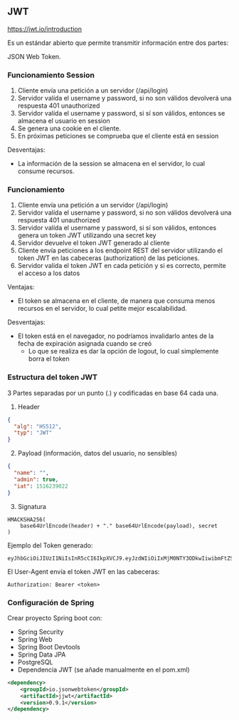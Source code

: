 
## JWT

https://jwt.io/introduction

Es un estándar abierto que permite transmitir información entre dos partes:

JSON Web Token.

### Funcionamiento Session

1. Cliente envía una petición a un servidor (/api/login)
2. Servidor valída el username y password, si no son válidos devolverá una respuesta 401 unauthorized
3. Servidor valída el username y password, si sí son válidos, entonces se almacena el usuario en session
4. Se genera una cookie en el cliente.
5. En próximas peticiones se comprueba que el cliente está en session

Desventajas:

* La información de la session se almacena en el servidor, lo cual consume recursos.

### Funcionamiento

1. Cliente envía una petición a un servidor (/api/login)
2. Servidor valída el username y password, si no son válidos devolverá una respuesta 401 unauthorized
3. Servidor valída el username y password, si sí son válidos, entonces genera un token JWT utilizando una secret key
4. Servidor devuelve el token JWT generado al cliente
5. Cliente envía peticiones a los endpoint REST del servidor utilizando el token JWT en las cabeceras (authorization) de las peticiones.
6. Servidor valída el token JWT en cada petición y si es correcto, permite el acceso a los datos

Ventajas: 

* El token se almacena en el cliente, de manera que consuma menos recursos en el servidor, lo cual petite mejor escalabilidad.

Desventajas: 

* El token está en el navegador, no podríamos invalidarlo antes de la fecha de expiración asignada cuando se creó
  * Lo que se realiza es dar la opción de logout, lo cual simplemente borra el token 

### Estructura del token JWT

3 Partes separadas por un punto (.) y codificadas en base 64 cada una.

1. Header

```json
{
  "alg": "HS512",
  "typ": "JWT"
}
```

2. Payload (información, datos del usuario, no sensibles)

```json
{
  "name": "",
  "admin": true,
  "iat": 1516239022
}
```
3. Signatura

```
HMACKSHA256(
    base64UrlEncode(header) + "." base64UrlEncode(payload), secret
)
```

Ejemplo del Token generado:
```
eyJhbGciOiJIUzI1NiIsInR5cCI6IkpXVCJ9.eyJzdWIiOiIxMjM0NTY3ODkwIiwibmFtZSI6IkpvaG4gRG9lIiwiaWF0IjoxNTE2MjM5MDIyfQ.SflKxwRJSMeKKF2QT4fwpMeJf36POk6yJV_adQssw5c
```

El User-Agent envía el token JWT en las cabeceras:
```
Authorization: Bearer <token>
```

### Configuración de Spring

Crear proyecto Spring boot con:

* Spring Security
* Spring Web
* Spring Boot Devtools
* Spring Data JPA
* PostgreSQL
* Dependencia JWT (se añade manualmente en el pom.xml)

```xml
<dependency>
    <groupId>io.jsonwebtoken</groupId>
    <artifactId>jjwt</artifactId>
    <version>0.9.1</version>
</dependency>
```